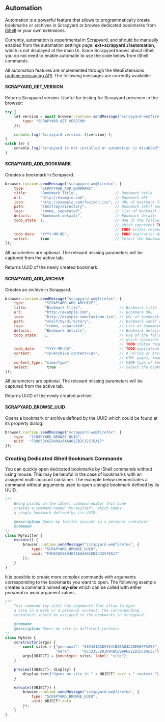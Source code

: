 ## Automation

Automation is a powerful feature that allows to programmatically create
bookmarks or archives in Scrapyard or browse dedicated bookmarks from
[iShell](https://gchristensen.github.io/ishell/) or your own extensions.

Currently, automation is experimental in Scrapyard, and should be
manually enabled from the automation settings page:
**ext+scrapyard://automation**,
which is not displayed at the main UI.
Since Scrapyard knows about iShell, you do not need to enable automatin to use the
code below from iShell commands.

All automation features are implemented through the WebExtensions
[runtime messaging API](https://developer.mozilla.org/en-US/docs/Mozilla/Add-ons/WebExtensions/API/runtime/sendMessage).
The following messages are currently available:

#### SCRAPYARD_GET_VERSION

Returns Scrapyard version. Useful for testing for Scrapyard presence in the browser:

```javascript
try {
    let version = await browser.runtime.sendMessage("scrapyard-we@firefox", {
        type: "SCRAPYARD_GET_VERSION"
    });

    console.log(`Scrapyard version: ${version}`);
}
catch (e) {
    сonsole.log("Scrapyard is not installed or automation is disabled");
}
```

#### SCRAPYARD_ADD_BOOKMARK

Creates a bookmark in Scrapyard.

```js
browser.runtime.sendMessage("scrapyard-we@firefox", {
    type:       "SCRAPYARD_ADD_BOOKMARK",
    title:      "Bookmark Title",                 // Bookmark title
    url:        "http://example.com",             // Bookmark URL
    icon:       "http://example.com/favicon.ico", // URL of bookmark favicon
    path:       "shelf/my/directory",             // Bookmark sehlf and directory
    tags:       "comma, separated",               // List of bookmark tags
    details:    "Bookmark details",               // Bookmark details
    todo_state: 1,                                // One of the following integers: 1, 2, 3,
                                                  // which represent TODO, WAITING, and POSTPONED
                                                  // TODO states respectively
    todo_date:  "YYYY-MM-DD",                     // TODO expiration date
    select:     true                              // Select the bookmark in the interface
});
```
All parameters are optional. The relevant missing parameters will be captured
from the active tab.

Returns UUID of the newly created bookmark.

#### SCRAPYARD_ADD_ARCHIVE

Creates an archive in Scrapyard.

```js
browser.runtime.sendMessage("scrapyard-we@firefox", {
    type:         "SCRAPYARD_ADD_ARCHIVE",
    title:        "Bookmark Title",                 // Bookmark title
    url:          "http://example.com",             // Bookmark URL
    icon:         "http://example.com/favicon.ico", // URL of bookmark favicon
    path:         "shelf/my/directory",             // Bookmark sehlf and directory
    tags:         "comma, separated",               // List of bookmark tags
    details:      "Bookmark details",               // Bookmark details
    todo_state:   1,                                // One of the following integers: 1, 2, 3,
                                                    // which represent TODO, WAITING, and POSTPONED
                                                    // TODO states respectively
    todo_date:    "YYYY-MM-DD",                     // TODO expiration date
    content:      "<p>Archive content</p>",         // A String or ArrayBuffer, representing text or bytes of the archived content
                                                    // HTML-pages, images, PDF-documents, and other files could be stored
    content_type: "mime/type",                      // MIME-type of the stored content
    select:        true                             // Select the bookmark in the interface
});
```
All parameters are optional. The relevant missing parameters will be captured
from the active tab.

Returns UUID of the newly created archive.

#### SCRAPYARD_BROWSE_UUID</h4>

Opens a bookmark or archive defined by the UUID which could be
found at its property dialog:

```js
browser.runtime.sendMessage("scrapyard-we@firefox", {
    type:  "SCRAPYARD_BROWSE_UUID",
    uuid:  "F0D858C6ED40416AA402EB2C3257EA17"
});
```

### Creating Dedicated iShell Bookmark Commands</h3>

You can quickly open dedicated bookmarks by iShell commands without using mouse. This may
be helpful in the case of bookmarks with an assigned multi-account container. The example below
demonstrates a command without arguments used to open a single bookmark defined by its UUID.

```js
/**
    Being placed in the iShell command editor this code
    creates a command named "my-twitter", which opens
    a single bookmark defined by its UUID.

    @description Opens my twitter account in a personal container
    @command
*/
class MyTwitter {
    execute() {
        browser.runtime.sendMessage("scrapyard-we@firefox", {
            type: "SCRAPYARD_BROWSE_UUID",
            uuid: "F0D858C6ED40416AA402EB2C3257EA17"
        });
    }
}
```

It is possible to create more complex commands with arguments corresponding to the bookmarks you want to open.
The following example creates a command named **my-site** which can be called with either
*personal* or *work* argument values.

```js
/**
    This command (my-site) has arguments that allow to open
    a site in a work or a personal context. The corresponding
    containers should be assigned to the bookmarks in Scrapyard.

    @command
    @description Opens my site in different contexts
*/
class MySite {
    constructor(args) {
        const sites = {"personal": "589421A3D93941B4BAD4A2DEE8FF5297",
                       "work":     "6C53355203D94BC59996E21D15C86C3E"};
        args[OBJECT] = {nountype: sites, label: "site"};
    }

    preview({OBJECT}, display) {
        display.text("Opens my site in " + OBJECT?.text + " context.");
    }

    execute({OBJECT}) {
        browser.runtime.sendMessage("scrapyard-we@firefox", {
            type: "SCRAPYARD_BROWSE_UUID",
            uuid: OBJECT?.data
        });
    }
}
```
